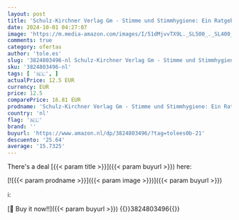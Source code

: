 ```yaml
---
layout: post
title: 'Schulz-Kirchner Verlag Gm - Stimme und Stimmhygiene: Ein Ratgeber zum Umgang mit der Stimme'
date: 2024-10-01 04:27:07
image: 'https://m.media-amazon.com/images/I/51dMjvvTX9L._SL500_._SL400_.jpg'
comments: true
category: ofertas
author: 'tole.es'
slug: '3824803496-nl Schulz-Kirchner Verlag Gm - Stimme und Stimmhygiene: Ein...'
sku: '3824803496-nl'
tags: [ '🇳🇱', ]
actualPrice: 12.5 EUR
currency: EUR
price: 12.5
comparePrice: 16.81 EUR
prodname: 'Schulz-Kirchner Verlag Gm - Stimme und Stimmhygiene: Ein Ratgeber zum Umgang mit der Stimme'
country: 'nl'
flag: '🇳🇱'
brand: ''
buyurl: 'https://www.amazon.nl/dp/3824803496/?tag=tolees0b-21'
descuento: '25.64'
average: '15.7325'
---
```


There's a deal [{{< param title >}}]({{< param buyurl >}})  here:

[![{{< param prodname >}}]({{< param image >}})]({{< param buyurl >}})

ℹ️:


[🛒 Buy it now!!]({{< param buyurl >}})
{{<world>}}3824803496{{</world>}}
